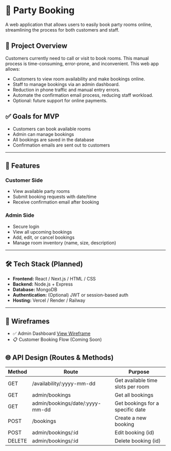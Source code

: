# 🎉 Party Booking

A web application that allows users to easily book party rooms online, streamlining the process for both customers and staff.

## 🚀 Project Overview

Customers currently need to call or visit to book rooms. This manual process is time-consuming, error-prone, and inconvenient. This web app allows:

- Customers to view room availability and make bookings online.
- Staff to manage bookings via an admin dashboard.
- Reduction in phone traffic and manual entry errors.
- Automate the confirmation email process, reducing staff workload.
- Optional: future support for online payments.

## ✅ Goals for MVP

- Customers can book available rooms
- Admin can manage bookings
- All bookings are saved in the database
- Confirmation emails are sent out to customers

---

## 📌 Features

### Customer Side
- View available party rooms
- Submit booking requests with date/time
- Receive confirmation email after booking

### Admin Side
- Secure login
- View all upcoming bookings
- Add, edit, or cancel bookings
- Manage room inventory (name, size, description)

---

## 🛠️ Tech Stack (Planned)

- **Frontend:** React / Next.js / HTML / CSS
- **Backend:** Node.js + Express
- **Database:** MongoDB
- **Authentication:** (Optional) JWT or session-based auth
- **Hosting:** Vercel / Render / Railway

---

## 📐 Wireframes

- ✅ Admin Dashboard [View Wireframe](https://balsamiq.cloud/sm412ao/pe2fwn8/r2278)
- 📋 Customer Booking Flow (Coming Soon)

##  🌐 API Design (Routes & Methods)

| Method         | Route                         | Purpose                |
|----------------|-------------------------------|------------------------|
| GET            | /availability/:yyyy-mm-dd          | Get available time slots per room       |
| GET            | admin/bookings                     | Get all bookings       |
| GET            | admin/bookings/date/:yyyy-mm-dd    | Get bookings for a specific date     |
| POST           | /bookings                          | Create a new booking   |
| POST           | admin/bookings/:id                  | Edit booking (id)      |
| DELETE         | admin/bookings/:id                  | Delete booking (id)    |


